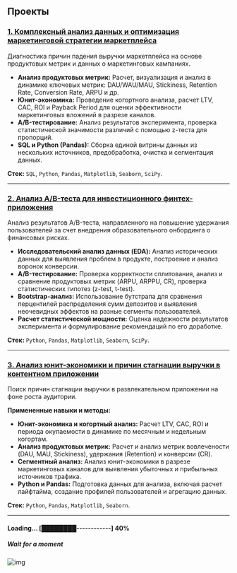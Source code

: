 ## Проекты

### [1. Комплексный анализ данных и оптимизация маркетинговой стратегии маркетплейса](./marketplace-product-analysis/)

Диагностика причин падения выручки маркетплейса на основе продуктовых метрик и данных о маркетинговых кампаниях.

- **Анализ продуктовых метрик:** Расчет, визуализация и анализ в динамике ключевых метрик: DAU/WAU/MAU, Stickiness, Retention Rate, Conversion Rate, ARPU и др.
- **Юнит-экономика:** Проведение когортного анализа, расчет LTV, CAC, ROI и Payback Period для оценки эффективности маркетинговых вложений в разрезе каналов.
- **A/B-тестирование:** Анализ результатов эксперимента, проверка статистической значимости различий с помощью z-теста для пропорций.
- **SQL и Python (Pandas):** Сборка единой витрины данных из нескольких источников, предобработка, очистка и сегментация данных.

**Стек:** `SQL`, `Python`, `Pandas`, `Matplotlib`, `Seaborn`, `SciPy`.

---

### [2. Анализ A/B-теста для инвестиционного финтех-приложения](./trading-app-abtest/)

Анализ результатов A/B-теста, направленного на повышение удержания пользователей за счет внедрения образовательного онбординга о финансовых рисках.

- **Исследовательский анализ данных (EDA):** Анализ исторических данных для выявления проблем в продукте, построение и анализ воронок конверсии.
- **A/B-тестирование:** Проверка корректности сплитования, анализ и сравнение продуктовых метрик (ARPU, ARPPU, CR), проверка статистических гипотез (z-test, t-test).
- **Bootstrap-анализ:** Использование бутстрапа для сравнения перцентилей распределения сумм депозитов и выявления неочевидных эффектов на разные сегменты пользователей.
- **Расчет статистической мощности:** Оценка надежности результатов эксперимента и формулирование рекомендаций по его доработке.

**Стек:** `Python`, `Pandas`, `Matplotlib`, `Seaborn`, `SciPy`.

---

### [3. Анализ юнит-экономики и причин стагнации выручки в контентном приложении](./entertainment-app-unit-economics/)

Поиск причин стагнации выручки в развлекательном приложении на фоне роста аудитории.

**Примененные навыки и методы:**

- **Юнит-экономика и когортный анализ:** Расчет LTV, CAC, ROI и периода окупаемости в динамике по месячным и недельным когортам.
- **Анализ продуктовых метрик:** Расчет и анализ метрик вовлеченoсти (DAU, MAU, Stickiness), удержания (Retention) и конверсии (CR).
- **Сегментный анализ:** Анализ юнит-экономики в разрезе маркетинговых каналов для выявления убыточных и прибыльных источников трафика.
- **Python и Pandas:** Подготовка данных для анализа, включая расчет лайфтайма, создание профилей пользователей и агрегацию данных.

**Стек:** `Python`, `Pandas`, `Matplotlib`, `Seaborn`.

---

#### Loading... [████████------------] 40%

##### Wait for a moment

![img](https://media3.giphy.com/media/v1.Y2lkPTc5MGI3NjExanZpMHlveXQ4MmdsZ2tsaWQwdDhjeTV2cG93emJ4Nnp2MW83NW9weCZlcD12MV9pbnRlcm5hbF9naWZfYnlfaWQmY3Q9Zw/sSgvbe1m3n93G/200w.webp)
